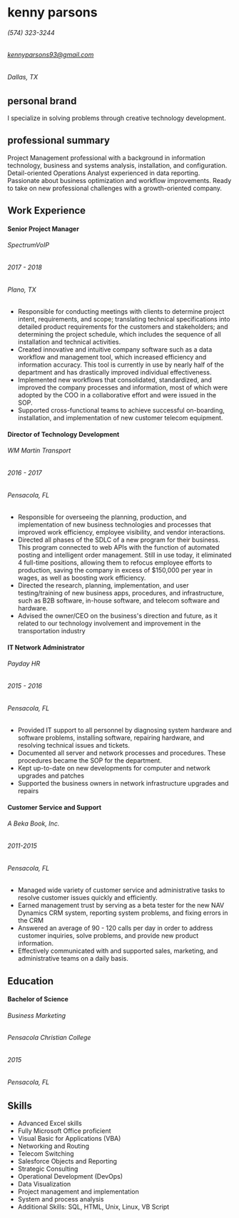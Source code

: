 # kenny parsons

###### (574) 323-3244
###### kennyparsons93@gmail.com
###### Dallas, TX

## personal brand
I specialize in solving problems through creative technology development.

## professional summary
Project Management professional with a background in information technology, business and systems analysis, installation, and configuration. Detail-oriented Operations Analyst experienced in data reporting. Passionate about business optimization and workflow improvements. Ready to take on new professional challenges with a growth-oriented company.

## Work Experience
#### Senior Project Manager
###### SpectrumVoIP
###### 2017 - 2018
###### Plano, TX
* Responsible for conducting meetings with clients to determine project intent, requirements, and scope; translating technical specifications into detailed product requirements for the customers and stakeholders; and determining the project schedule, which includes the sequence of all installation and technical activities.
* Created innovative and intuitive company software such as a data workflow and management tool, which increased efficiency and information accuracy. This tool is currently in use by nearly half of the department and has drastically improved individual effectiveness.
* Implemented new workflows that consolidated, standardized, and improved the company processes and information, most of which were adopted by the COO in a collaborative effort and were issued in the SOP.
* Supported cross-functional teams to achieve successful on-boarding, installation, and implementation of new customer telecom equipment.

#### Director of Technology Development
###### WM Martin Transport
###### 2016 - 2017
###### Pensacola, FL
* Responsible for overseeing the planning, production, and implementation of new business technologies and processes that improved work efficiency, employee visibility, and vendor interactions.
* Directed all phases of the SDLC of a new program for their business. This program connected to web APIs with the function of automated posting and intelligent order management. Still in use today, it eliminated 4 full-time positions, allowing them to refocus employee efforts to production, saving the company in excess of $150,000 per year in wages, as well as boosting work efficiency.
* Directed the research, planning, implementation, and user testing/training of new business apps, procedures, and infrastructure, such as B2B software, in-house software, and telecom software and hardware.
* Advised the owner/CEO on the business's direction and future, as it related to our technology involvement and improvement in the transportation industry

#### IT Network Administrator
###### Payday HR
###### 2015 - 2016
###### Pensacola, FL
* Provided IT support to all personnel by diagnosing system hardware and software problems, installing software, repairing hardware, and resolving technical issues and tickets.
* Documented all server and network processes and procedures. These procedures became the SOP for the department.
* Kept up-to-date on new developments for computer and network upgrades and patches
* Supported the business owners in network infrastructure upgrades and repairs

#### Customer Service and Support
###### A Beka Book, Inc.
###### 2011-2015
###### Pensacola, FL
* Managed wide variety of customer service and administrative tasks to resolve customer issues quickly and efficiently.
* Earned management trust by serving as a beta tester for the new NAV Dynamics CRM system, reporting system problems, and fixing errors in the CRM
* Answered an average of 90 - 120 calls per day in order to address customer inquiries, solve problems, and provide new product information.
* Effectively communicated with and supported sales, marketing, and administrative teams on a daily basis.

## Education
#### Bachelor of Science
###### Business Marketing
###### Pensacola Christian College
###### 2015
###### Pensacola, FL

## Skills

* Advanced Excel skills
* Fully Microsoft Office proficient
* Visual Basic for Applications (VBA)
* Networking and Routing
* Telecom Switching
* Salesforce Objects and Reporting
* Strategic Consulting
* Operational Development (DevOps)
* Data Visualization
* Project management and implementation
* System and process analysis
* Additional Skills: SQL, HTML, Unix, Linux, VB Script
